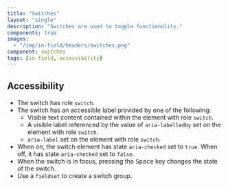 ```yaml
---
title: "Switches"
layout: "single"
description: "Switches are used to toggle functionality."
components: true
images:
  - "/img/in-field/headers/switches.png"
component: switches
tags: [in-field, accessibility]
---
```


## Accessibility

- The switch has role `switch`.
- The switch has an accessible label provided by one of the following:
  - Visible text content contained within the element with role `switch`.
  - A visible label referenced by the value of `aria-labelledby` set on the element with role `switch`.
  - `aria-label` set on the element with role `switch`.
- When on, the switch element has state `aria-checked` set to `true`. When off, it has state `aria-checked` set to `false`.
- When the switch is in focus, pressing the <kbd>Space</kbd> key changes the state of the switch.
- Use a `fieldset` to create a switch group.
